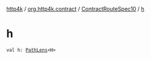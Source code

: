 [http4k](../../index.md) / [org.http4k.contract](../index.md) / [ContractRouteSpec10](index.md) / [h](./h.md)

# h

`val h: `[`PathLens`](../../org.http4k.lens/-path-lens/index.md)`<H>`